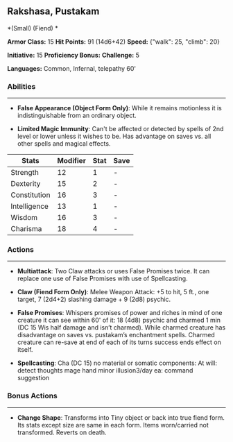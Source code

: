 ## Rakshasa, Pustakam
*(Small) (Fiend) *

**Armor Class:** 15
**Hit Points:** 91 (14d6+42)
**Speed:** {"walk": 25, "climb": 20}

**Initiative:** 15
**Proficiency Bonus:**
**Challenge:** 5

**Languages:** Common, Infernal, telepathy 60'

### Abilities
 --- 
- **False Appearance (Object Form Only)**: While it remains motionless it is indistinguishable from an ordinary object.

- **Limited Magic Immunity**: Can't be affected or detected by spells of 2nd level or lower unless it wishes to be. Has advantage on saves vs. all other spells and magical effects.



| Stats | Modifier | Stat | Save
| ---- | ---- | ---- | ---- |
| Strength | 12 | 1 | - |
| Dexterity | 15 | 2 | - |
| Constitution | 16 | 3 | - |
| Intelligence | 13 | 1 | - |
| Wisdom | 16 | 3 | - |
| Charisma | 18 | 4 | - |

### Actions
 --- 
- **Multiattack**: Two Claw attacks or uses False Promises twice. It can replace one use of False Promises with use of Spellcasting.

- **Claw (Fiend Form Only)**: Melee Weapon Attack: +5 to hit, 5 ft., one target, 7 (2d4+2) slashing damage + 9 (2d8) psychic.

- **False Promises**: Whispers promises of power and riches in mind of one creature it can see within 60' of it: 18 (4d8) psychic and charmed 1 min (DC 15 Wis half damage and isn’t charmed). While charmed creature has disadvantage on saves vs. pustakam’s enchantment spells. Charmed creature can re-save at end of each of its turns success ends effect on itself.

- **Spellcasting**: Cha (DC 15) no material or somatic components: At will: detect thoughts mage hand minor illusion3/day ea: command suggestion

### Bonus Actions
 --- 
- **Change Shape**: Transforms into Tiny object or back into true fiend form. Its stats except size are same in each form. Items worn/carried not transformed. Reverts on death.


